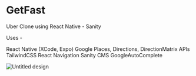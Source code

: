 # GetFast
Uber Clone using React Native - Sanity

Uses - 

React Native (XCode, Expo)
Google Places, Directions, DirectionMatrix APIs
TailwindCSS
React Navigation
Sanity CMS
GoogleAutoComplete

![Untitled design](https://user-images.githubusercontent.com/48122494/226309463-6c286934-15fe-4a95-b17a-481e934e0826.png)

